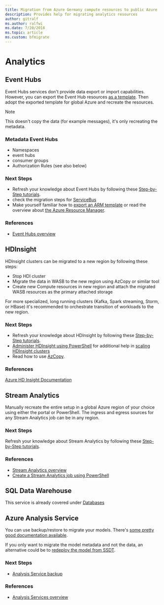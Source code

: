 ```yaml
---
title: Migration from Azure Germany compute resources to public Azure
description: Provides help for migrating analytics resources
author: gitralf
ms.author: ralfwi 
ms.date: 7/20/2018
ms.topic: article
ms.custom: bfmigrate
---
```


# Analytics

## Event Hubs

Event Hubs services don't provide data export or import capabilities. However, you can export the Event Hub resources [as a template](../azure-resource-manager/resource-manager-export-template-powershell.md). Then adopt the exported template for global Azure and recreate the resources.

> [!NOTE]
> This doesn't copy the data (for example messages), it's only recreating the metadata.

### Metadata Event Hubs

- Namespaces
- event hubs
- consumer groups
- Authorization Rules (see also below)

### Next Steps

- Refresh your knowledge about Event Hubs by following these [Step-by-Step tutorials](https://docs.microsoft.com/azure/event-hubs/#step-by-step-tutorials).
- check the migration steps for [ServiceBus](./germany-migration-integration.md#service-bus)
- Make yourself familiar how to [export an ARM template](../azure-resource-manager/resource-manager-export-template.md) or read the overview about [the Azure Resource Manager](../azure-resource-manager/resource-group-overview.md).


### References

- [Event Hubs overview](../event-hubs/event-hubs-about.md)










## HDInsight

HDInsight clusters can be migrated to a new region by following these steps:

- Stop HDI cluster
- Migrate the data in WASB to the new region using AzCopy or similar tool
- Create new Compute resources in new region and attach the migrated WASB resources as the primary attached storage

For more specialized, long running clusters (Kafka, Spark streaming, Storm, or HBase) it's recommended to orchestrate transition of workloads to the new region.

### Next Steps

- Refresh your knowledge about HDInsight by following these [Step-by-Step tutorials](https://docs.microsoft.com/azure/hdinsight/#step-by-step-tutorials).
- [Administer HDInsight using PowerShell](../hdinsight/hdinsight-administer-use-powershell.md) for additional help in [scaling HDInsight clusters](../hdinsight/hdinsight-administer-use-powershell.md#scale-clusters)
- Read how to use [AzCopy](../storage/common/storage-use-azcopy.md).

### References
 
[Azure HD Insight Documentation](https://docs.microsoft.com/azure/hdinsight/)







## Stream Analytics

Manually recreate the entire setup in a global Azure region of your choice using either the portal or PowerShell. The ingress and egress sources for any Stream Analytics job can be in any region.

### Next Steps

Refresh your knowledge about Stream Analytics by following these [Step-by-Step tutorials](https://docs.microsoft.com/azure/stream-analytics/#step-by-step-tutorials).

### References
- [Stream Analytics overview](../stream-analytics/stream-analytics-introduction.md)
- [Create a Stream Analytics job using PowerShell](../stream-analytics/stream-analytics-quick-create-powershell.md)






## SQL Data Warehouse

This service is already covered under [Databases](./germany-migration-databases.md#sql-data-warehouse)













## Azure Analysis Service

You can use backup/restore to migrate your models. There's [some pretty good documentation available](../analysis-services/analysis-services-backup.md).

If you only want to migrate the model metadata and not the data, an alternative could be to [redeploy the model from SSDT](../analysis-services/analysis-services-deploy.md).

### Next Steps
- [Analysis Service backup](../analysis-services/analysis-services-backup.md)

### References
- [Analysis Services overview](../analysis-services/analysis-services-overview.md)
